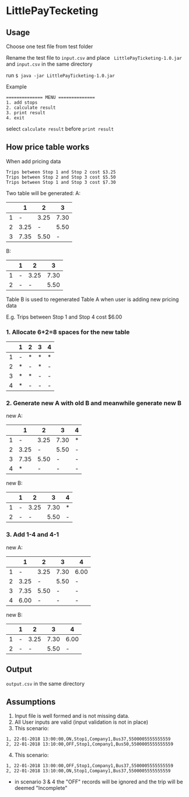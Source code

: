 
# LittlePayTecketing
## Usage
Choose one test file from test folder

Rename the test file to ``input.csv`` and place `` LittlePayTicketing-1.0.jar`` and ``input.csv`` in the same directory

run ``$ java -jar LittlePayTicketing-1.0.jar``

Example
```
============== MENU ==============
1. add stops
2. calculate result
3. print result
4. exit
```

select ``calculate result`` before ``print result``
## How price table works
When add pricing data
```
Trips between Stop 1 and Stop 2 cost $3.25
Trips between Stop 2 and Stop 3 cost $5.50
Trips between Stop 1 and Stop 3 cost $7.30
```
Two table will be generated:
A:

|  | 1 | 2 |3|
|---|---|---|---|
|1 |-|3.25|7.30|
|2 |3.25|-|5.50|
|3 |7.35|5.50|-|
B:

|  | 1 |2|3|
|---|---|---|---|
|1 |-|3.25|7.30|
|2 |-|-|5.50|

Table B is used to regenerated Table A when user is adding new pricing data

E.g.
Trips between Stop 1 and Stop 4 cost $6.00
### 1. Allocate 6+2=8 spaces for the new table

|  | 1 | 2 |3|4|
|---| ---|---|---|---|
|1 |-|*|*|*|
|2 |*|-|*|-|
|3 |*|*|-|-|
|4| *|-|-|-|

### 2. Generate new A with old B and meanwhile generate new B

new A:

|  | 1 | 2 |3|4|
|---| ---|---|---|---|
|1 |-|3.25|7.30|*|
|2 |3.25|-|5.50|-|
|3 |7.35|5.50|-|-|
|4| *|-|-|-|

new B:

|  | 1 | 2 |3|4|
|--- | ---| ---| ---|---|
|1 |-|3.25|7.30|*|
|2 |-|-|5.50|-|
### 3. Add 1-4 and 4-1

new A:

|  | 1 | 2 |3|4|
|---|---|---|---|---|
|1 |-|3.25|7.30|6.00|
|2 |3.25|-|5.50|-|
|3 |7.35|5.50|-|-|
|4| 6.00|-|-|-|

new B:

|  | 1 | 2 |3|4|
|--- | ---| ---| ---|---|
|1 |-|3.25|7.30|6.00|
|2 |-|-|5.50|-|
## Output
``output.csv`` in the same directory

## Assumptions
1. Input file is well formed and is not missing data.
2. All User inputs are valid (input validation is not in place)
3. This scenario:
```
1, 22-01-2018 13:00:00,ON,Stop1,Company1,Bus37,5500005555555559
2, 22-01-2018 13:10:00,OFF,Stop1,Company1,Bus50,5500005555555559
```
4. This scenario:
```
1, 22-01-2018 13:00:00,OFF,Stop1,Company1,Bus37,5500005555555559
2, 22-01-2018 13:10:00,ON,Stop1,Company1,Bus37,5500005555555559
```
* in scenario 3 & 4 the "OFF" records will be ignored and the trip will be deemed "Incomplete"